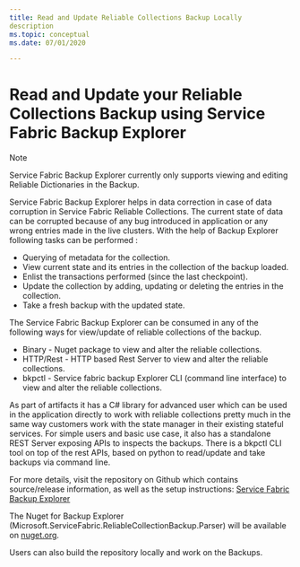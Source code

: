 ```yaml
---
title: Read and Update Reliable Collections Backup Locally
description
ms.topic: conceptual
ms.date: 07/01/2020 

---
```


# Read and Update your Reliable Collections Backup using Service Fabric Backup Explorer

> [!NOTE]
> Service Fabric Backup Explorer currently only supports viewing and editing Reliable Dictionaries in the Backup.
>

Service Fabric Backup Explorer helps in data correction in case of data corruption in Service Fabric Reliable Collections. The current state of data can be corrupted because of any bug introduced in application or any wrong entries made in the live clusters.
With the help of Backup Explorer following tasks can be performed :
-	Querying of metadata for the collection.
-	View current state and its entries in the collection of the backup loaded.
-	Enlist the transactions performed (since the last checkpoint).
-	Update the collection by adding, updating or deleting the entries in the collection.
-	Take a fresh backup with the updated state.

The Service Fabric Backup Explorer can be consumed in any of the following ways for view/update of reliable collections of the backup.
-	Binary - Nuget package to view and alter the reliable collections.
-	HTTP/Rest - HTTP based Rest Server to view and alter the reliable collections.
-	bkpctl - Service fabric backup Explorer CLI (command line interface) to view and alter the reliable collections.

As part of artifacts it has a C# library for advanced user which can be used in the application directly to work with reliable collections pretty much in the same way customers work with the state manager in their existing stateful services. For simple users and basic use case, it also has a standalone REST Server exposing  APIs to inspects the backups. There is a bkpctl CLI tool on top of the rest APIs, based on python to read/update and take backups via command line.
 
For more details, visit the repository on Github which contains source/release information, as well as the setup instructions: [Service Fabric Backup Explorer](https://github.com/microsoft/service-fabric-backup-explorer)


The Nuget for Backup Explorer (Microsoft.ServiceFabric.ReliableCollectionBackup.Parser) will be available on [nuget.org](https://www.nuget.org/). 

Users can also build the repository locally and work on the Backups.
